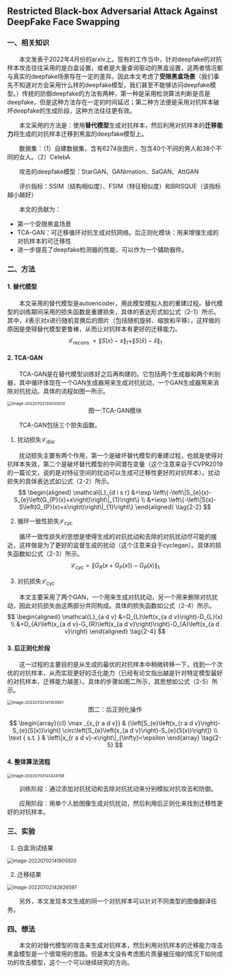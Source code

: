 ## Restricted Black-box Adversarial Attack Against DeepFake Face Swapping
### 一、相关知识

&emsp;&emsp;本文发表于2022年4月份的arxiv上。现有的工作当中，针对deepfake的对抗样本攻击往往采用的是白盒设置，或者是大量查询驱动的黑盒设置，这两者情况都与真实的deepfake场景存在一定的差异。因此本文考虑了**受限黑盒场景**（我们事先不知道对方会采用什么样的deepfake模型，我们甚至不能够访问deepfake模型。）传统的防御deepfake的方法有两种，第一种是采用检测算法判断是否是deepfake，但是这种方法存在一定的时间延迟；第二种方法便是采用对抗样本破坏deepfake的生成阶段，这种方法往往更有效。

&emsp;&emsp;本文采用的方法是：使用**替代模型**生成对抗样本，然后利用对抗样本的**迁移能力**将生成的对抗样本迁移到黑盒的deepfake模型上。

&emsp;&emsp;数据集：（1）自建数据集，含有6274张图片，包含40个不同的男人和38个不同的女人。（2）CelebA

&emsp;&emsp;攻击的deepfake模型：StarGAN、GANimation、SaGAN、AttGAN

&emsp;&emsp;评价指标：SSIM（结构相似度）、FSIM（特征相似度）和BRISQUE（该指标越小越好）

&emsp;&emsp;本文的贡献为：

* 第一个受限黑盒场景
* TCA-GAN：可迁移循环对抗生成对抗网络。后正则化模块：用来增强生成的对抗样本的可迁移性
* 进一步提高了deepfake检测器的性能，可以作为一个辅助器件。

### 二、方法

#### 1. 替代模型

&emsp;&emsp;本文采用的替代模型是autoencoder，用此模型模拟人脸的重建过程。替代模型的训练期间采用的损失函数是重建损失，具体的表达形式如公式（2-1）所示。其中，$\hat{x}$表示对$x$进行随机变换后的图片（包括随机旋转、缩放和平移），这样做的原因是使得替代模型更鲁棒，从而让对抗样本有更好的迁移能力。
$$
\mathcal{L}_{\text {recons }}=\|S(x)-x\|_{1}+\|S(\hat{x})-\hat{x}\|_{1} \tag{2-1}
$$


#### 2. TCA-GAN

&emsp;&emsp;TCA-GAN是在替代模型训练好之后再构建的。它包括两个生成器和两个判别器，其中循环体现在一个GAN生成器用来生成对抗扰动，一个GAN生成器用来消除对抗扰动。具体的流程如图一所示。

<img src="F:\学习\论文笔记\图片\image-20220702135030510.png" alt="image-20220702135030510" style="zoom:67%;" />

<center>图一:TCA-GAN模块</center>

&emsp;&emsp;TCA-GAN包括三个损失函数。

1. 扰动损失$\mathcal{L}_{\text {disr}}$

&emsp;&emsp;扰动损失主要有两个作用，第一个是破坏替代模型的重建过程，也就是使得对抗样本失效，第二个是破坏替代模型的中间潜在变量（这个注意来自于CVPR2019的一篇论文，说的是对特征空间的扰动可以生成可迁移性更好的对抗样本）。扰动损失的具体表达式如公式（2-2）所示。
$$
\begin{aligned}
\mathcal{L}_{d i s r} &=\exp \left\{-\left\|S_{e}(x)-S_{e}\left(G_{P}(x)+x\right)\right\|_{1}\right\} \\
&+\exp \left\{-\left\|S(x)-S\left(G_{P}(x)+x\right)\right\|_{1}\right\}
\end{aligned} \tag{2-2}
$$

2. 循环一致性损失$\mathcal{L}_{\text {cyc}}$

&emsp;&emsp;循环一致性损失的思想是使得生成的对抗扰动和去除的对抗扰动尽可能的接近，这样做是为了更好的监督生成的扰动（这个注意来自于cyclegan）。具体的损失函数如公式（2-3）所示。
$$
\mathcal{L}_{c y c}=\left\|G_{R}\left(x+G_{P}(x)\right)-G_{P}(x)\right\|_{1} \tag{2-3}
$$

3. 对抗损失$\mathcal{L}_{\text {cyc}}$

&emsp;&emsp;本文主要采用了两个GAN，一个用来生成对抗扰动，另一个用来删除对抗扰动，因此对抗损失由这两部分共同构成。具体的损失函数如公式（2-4）所示。
$$
\begin{aligned}
\mathcal{L}_{a d v} &=D_{L}\left(x_{a d v}\right)-D_{L}(x) \\
&+D_{A}\left(x_{a d v}-G_{R}\left(x_{a d v}\right)\right)-D_{A}\left(x_{a d v}\right)
\end{aligned} \tag{2-4}
$$

#### 3. 后正则化阶段

&emsp;&emsp;这一过程的主要目的是从生成的最优的对抗样本中稍微转移一下，找到一个次优的对抗样本，从而实现更好的泛化能力（已经有论文指出越是针对特定模型最好的对抗样本，迁移能力越差）。具体的步骤如图二所示，其思想如公式（2-5）所示。

<img src="F:\学习\论文笔记\图片\image-20220702141103591.png" alt="image-20220702141103591" style="zoom:67%;" />

<center>图二：后正则化操作</center>

$$
\begin{array}{cl}
\max _{x_{r a d v}} & {\left[S_{e}\left(x_{r a d v}\right)-S_{e}(S(x))\right] \circ\left[S_{e}\left(x_{a d v}\right)-S_{e}(S(x))\right]} \\
\text { s.t. } & \left\|x_{r a d v}-x\right\|_{\infty}<\epsilon
\end{array} \tag{2-5}
$$

#### 4. 整体算法流程

<img src="F:\学习\论文笔记\图片\image-20220702141434158.png" alt="image-20220702141434158" style="zoom:67%;" />

&emsp;&emsp;训练阶段：通过添加对抗扰动和去除对抗扰动来分别模拟对抗攻击和防御。

&emsp;&emsp;应用阶段：用单个人脸图像生成对抗扰动，然后利用后正则化来找到迁移性更好的对抗样本。

### 三、实验

1. 白盒测试结果

<img src="F:\学习\论文笔记\图片\image-20220702141905920.png" alt="image-20220702141905920" style="zoom:80%;" />

2. 迁移结果

<img src="F:\学习\论文笔记\图片\image-20220702142626597.png" alt="image-20220702142626597" style="zoom:80%;" />

&emsp;&emsp;另外，本文发现本文生成的同一个对抗样本可以针对不同类型的图像翻译任务。

### 四、想法

&emsp;&emsp;本文的对替代模型的攻击来生成对抗样本，然后利用对抗样本的迁移能力攻击黑盒模型是一个很常用的思路。但是本文没有考虑图片质量被压缩的情况下如何成功的攻击模型，这个一个可以继续研究的方向。